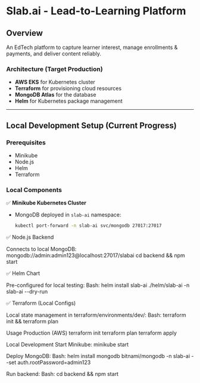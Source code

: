# Slab.ai - Lead-to-Learning Platform  

## **Overview**  
An EdTech platform to capture learner interest, manage enrollments & payments, and deliver content reliably.  

### **Architecture (Target Production)**  
- **AWS EKS** for Kubernetes cluster  
- **Terraform** for provisioning cloud resources  
- **MongoDB Atlas** for the database  
- **Helm** for Kubernetes package management  

---

## **Local Development Setup (Current Progress)**  
### **Prerequisites**  
- Minikube  
- Node.js  
- Helm  
- Terraform  

### **Local Components**  
✅ **Minikube Kubernetes Cluster**  
- MongoDB deployed in `slab-ai` namespace:  
  ```bash
  kubectl port-forward -n slab-ai svc/mongodb 27017:27017

✅ Node.js Backend

Connects to local MongoDB:
mongodb://admin:admin123@localhost:27017/slabai
cd backend && npm start

✅ Helm Chart

Pre-configured for local testing:
Bash:
helm install slab-ai ./helm/slab-ai -n slab-ai --dry-run

✅ Terraform (Local Configs)

Local state management in terraform/environments/dev/:
Bash:
terraform init && terraform plan

Usage
Production (AWS)
terraform init
terraform plan
terraform apply

Local Development
Start Minikube:
minikube start

Deploy MongoDB:
Bash:
helm install mongodb bitnami/mongodb -n slab-ai --set auth.rootPassword=admin123

Run backend:
Bash:
cd backend && npm start





